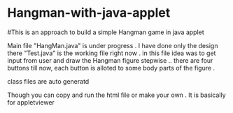 # Hangman-with-java-applet
#This is an approach to build a simple Hangman game in java applet 


Main file "HangMan.java" is under progress . I have done only the design there 
"Test.java" is the working file right now . in this file idea was to get input from user and draw the Hangman figure stepwise .. there are four buttons till now,  each button is alloted to some body parts of the figure .

class files are auto generatd 

Though you can copy and run the html file or make your own . It is basically for appletviewer
